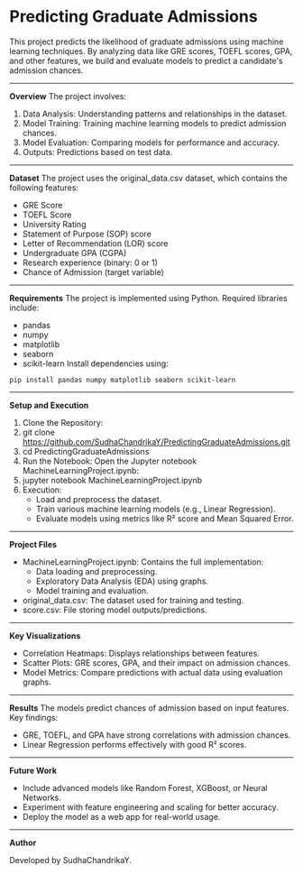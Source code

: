 # Predicting Graduate Admissions

This project predicts the likelihood of graduate admissions using machine learning techniques. By analyzing data like GRE scores, TOEFL scores, GPA, and other features, we build and evaluate models to predict a candidate's admission chances.
________________________________________
**Overview**
The project involves:
1.	Data Analysis: Understanding patterns and relationships in the dataset.
2.	Model Training: Training machine learning models to predict admission chances.
3.	Model Evaluation: Comparing models for performance and accuracy.
4.	Outputs: Predictions based on test data.
________________________________________
**Dataset**
The project uses the original_data.csv dataset, which contains the following features:
- GRE Score
- TOEFL Score
- University Rating
- Statement of Purpose (SOP) score
- Letter of Recommendation (LOR) score
- Undergraduate GPA (CGPA)
- Research experience (binary: 0 or 1)
- Chance of Admission (target variable)
________________________________________
**Requirements**
The project is implemented using Python. Required libraries include:
- pandas
- numpy
- matplotlib
- seaborn
- scikit-learn
Install dependencies using:
```
pip install pandas numpy matplotlib seaborn scikit-learn
```
________________________________________
**Setup and Execution**
1.	Clone the Repository:
2.	git clone https://github.com/SudhaChandrikaY/PredictingGraduateAdmissions.git
3.	cd PredictingGraduateAdmissions
4.	Run the Notebook: Open the Jupyter notebook MachineLearningProject.ipynb:
5.	jupyter notebook MachineLearningProject.ipynb
6.	Execution:
    - Load and preprocess the dataset.
    - Train various machine learning models (e.g., Linear Regression).
    - Evaluate models using metrics like R² score and Mean Squared Error.
________________________________________
**Project Files**
- MachineLearningProject.ipynb: Contains the full implementation:
  - Data loading and preprocessing.
  - Exploratory Data Analysis (EDA) using graphs.
  - Model training and evaluation.
- original_data.csv: The dataset used for training and testing.
- score.csv: File storing model outputs/predictions.
________________________________________
**Key Visualizations**
- Correlation Heatmaps: Displays relationships between features.
- Scatter Plots: GRE scores, GPA, and their impact on admission chances.
- Model Metrics: Compare predictions with actual data using evaluation graphs.
________________________________________
**Results**
The models predict chances of admission based on input features. Key findings:
- GRE, TOEFL, and GPA have strong correlations with admission chances.
- Linear Regression performs effectively with good R² scores.
________________________________________
**Future Work**
- Include advanced models like Random Forest, XGBoost, or Neural Networks.
- Experiment with feature engineering and scaling for better accuracy.
- Deploy the model as a web app for real-world usage.
________________________________________
**Author**

Developed by SudhaChandrikaY.



